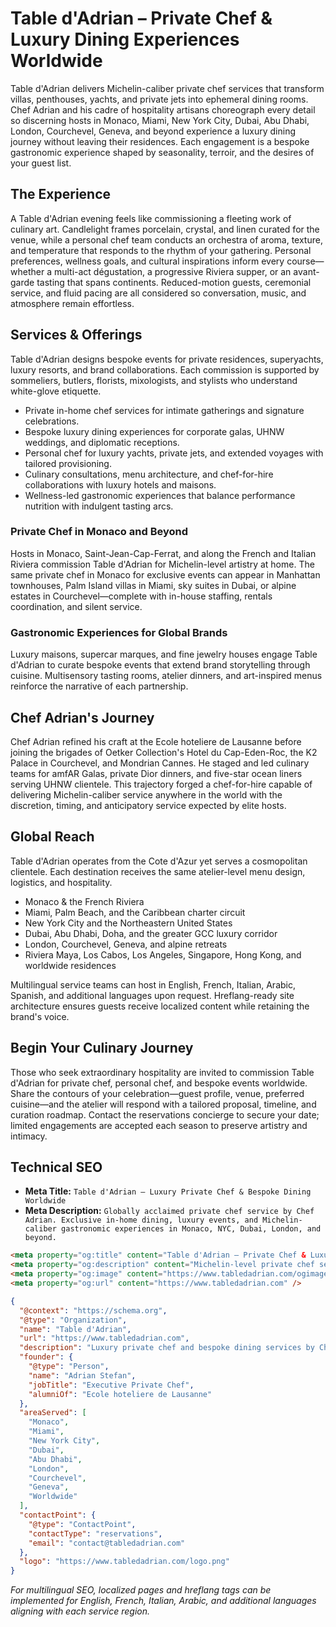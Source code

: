 ﻿# Table d'Adrian – Private Chef & Luxury Dining Experiences Worldwide

Table d'Adrian delivers Michelin-caliber private chef services that transform villas, penthouses, yachts, and private jets into ephemeral dining rooms. Chef Adrian and his cadre of hospitality artisans choreograph every detail so discerning hosts in Monaco, Miami, New York City, Dubai, Abu Dhabi, London, Courchevel, Geneva, and beyond experience a luxury dining journey without leaving their residences. Each engagement is a bespoke gastronomic experience shaped by seasonality, terroir, and the desires of your guest list.

## The Experience
A Table d'Adrian evening feels like commissioning a fleeting work of culinary art. Candlelight frames porcelain, crystal, and linen curated for the venue, while a personal chef team conducts an orchestra of aroma, texture, and temperature that responds to the rhythm of your gathering. Personal preferences, wellness goals, and cultural inspirations inform every course—whether a multi-act dégustation, a progressive Riviera supper, or an avant-garde tasting that spans continents. Reduced-motion guests, ceremonial service, and fluid pacing are all considered so conversation, music, and atmosphere remain effortless.

## Services & Offerings
Table d'Adrian designs bespoke events for private residences, superyachts, luxury resorts, and brand collaborations. Each commission is supported by sommeliers, butlers, florists, mixologists, and stylists who understand white-glove etiquette.

- Private in-home chef services for intimate gatherings and signature celebrations.
- Bespoke luxury dining experiences for corporate galas, UHNW weddings, and diplomatic receptions.
- Personal chef for luxury yachts, private jets, and extended voyages with tailored provisioning.
- Culinary consultations, menu architecture, and chef-for-hire collaborations with luxury hotels and maisons.
- Wellness-led gastronomic experiences that balance performance nutrition with indulgent tasting arcs.

### Private Chef in Monaco and Beyond
Hosts in Monaco, Saint-Jean-Cap-Ferrat, and along the French and Italian Riviera commission Table d'Adrian for Michelin-level artistry at home. The same private chef in Monaco for exclusive events can appear in Manhattan townhouses, Palm Island villas in Miami, sky suites in Dubai, or alpine estates in Courchevel—complete with in-house staffing, rentals coordination, and silent service.

### Gastronomic Experiences for Global Brands
Luxury maisons, supercar marques, and fine jewelry houses engage Table d'Adrian to curate bespoke events that extend brand storytelling through cuisine. Multisensory tasting rooms, atelier dinners, and art-inspired menus reinforce the narrative of each partnership.

## Chef Adrian's Journey
Chef Adrian refined his craft at the Ecole hoteliere de Lausanne before joining the brigades of Oetker Collection's Hotel du Cap-Eden-Roc, the K2 Palace in Courchevel, and Mondrian Cannes. He staged and led culinary teams for amfAR Galas, private Dior dinners, and five-star ocean liners serving UHNW clientele. This trajectory forged a chef-for-hire capable of delivering Michelin-caliber service anywhere in the world with the discretion, timing, and anticipatory service expected by elite hosts.

## Global Reach
Table d'Adrian operates from the Cote d'Azur yet serves a cosmopolitan clientele. Each destination receives the same atelier-level menu design, logistics, and hospitality.

- Monaco & the French Riviera
- Miami, Palm Beach, and the Caribbean charter circuit
- New York City and the Northeastern United States
- Dubai, Abu Dhabi, Doha, and the greater GCC luxury corridor
- London, Courchevel, Geneva, and alpine retreats
- Riviera Maya, Los Cabos, Los Angeles, Singapore, Hong Kong, and worldwide residences

Multilingual service teams can host in English, French, Italian, Arabic, Spanish, and additional languages upon request. Hreflang-ready site architecture ensures guests receive localized content while retaining the brand's voice.

## Begin Your Culinary Journey
Those who seek extraordinary hospitality are invited to commission Table d'Adrian for private chef, personal chef, and bespoke events worldwide. Share the contours of your celebration—guest profile, venue, preferred cuisine—and the atelier will respond with a tailored proposal, timeline, and curation roadmap. Contact the reservations concierge to secure your date; limited engagements are accepted each season to preserve artistry and intimacy.

## Technical SEO

- **Meta Title:** `Table d'Adrian – Luxury Private Chef & Bespoke Dining Worldwide`
- **Meta Description:** `Globally acclaimed private chef service by Chef Adrian. Exclusive in-home dining, luxury events, and Michelin-caliber gastronomic experiences in Monaco, NYC, Dubai, London, and beyond.`

```html
<meta property="og:title" content="Table d'Adrian – Private Chef & Luxury Dining Worldwide" />
<meta property="og:description" content="Michelin-level private chef services and bespoke culinary experiences by Chef Adrian, available in Monaco, Miami, New York, Dubai, London, and worldwide." />
<meta property="og:image" content="https://www.tabledadrian.com/ogimage.jpg" />
<meta property="og:url" content="https://www.tabledadrian.com" />
```

```json
{
  "@context": "https://schema.org",
  "@type": "Organization",
  "name": "Table d'Adrian",
  "url": "https://www.tabledadrian.com",
  "description": "Luxury private chef and bespoke dining services by Chef Adrian. Michelin-caliber culinary experiences for private events, in-home dining, yachts, and more, available worldwide.",
  "founder": {
    "@type": "Person",
    "name": "Adrian Stefan",
    "jobTitle": "Executive Private Chef",
    "alumniOf": "Ecole hoteliere de Lausanne"
  },
  "areaServed": [
    "Monaco",
    "Miami",
    "New York City",
    "Dubai",
    "Abu Dhabi",
    "London",
    "Courchevel",
    "Geneva",
    "Worldwide"
  ],
  "contactPoint": {
    "@type": "ContactPoint",
    "contactType": "reservations",
    "email": "contact@tabledadrian.com"
  },
  "logo": "https://www.tabledadrian.com/logo.png"
}
```

*For multilingual SEO, localized pages and hreflang tags can be implemented for English, French, Italian, Arabic, and additional languages aligning with each service region.*
